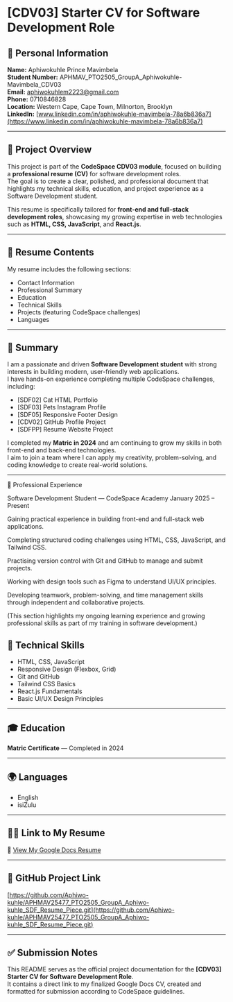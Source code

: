 # [CDV03] Starter CV for Software Development Role  

## 👤 Personal Information  
**Name:** Aphiwokuhle Prince Mavimbela  
**Student Number:** APHMAV_PTO2505_GroupA_Aphiwokuhle-Mavimbela_CDV03  
**Email:** aphiwokuhlem2223@gmail.com  
**Phone:** 0710846828  
**Location:** Western Cape, Cape Town, Milnorton, Brooklyn  
**LinkedIn:** [www.linkedin.com/in/aphiwokuhle-mavimbela-78a6b836a7](https://www.linkedin.com/in/aphiwokuhle-mavimbela-78a6b836a7)  

---

## 🧾 Project Overview  
This project is part of the **CodeSpace CDV03 module**, focused on building a **professional resume (CV)** for software development roles.  
The goal is to create a clear, polished, and professional document that highlights my technical skills, education, and project experience as a Software Development student.  

This resume is specifically tailored for **front-end and full-stack development roles**, showcasing my growing expertise in web technologies such as **HTML, CSS, JavaScript**, and **React.js**.  

---

## 🧩 Resume Contents  
My resume includes the following sections:  
- Contact Information  
- Professional Summary  
- Education  
- Technical Skills  
- Projects (featuring CodeSpace challenges)  
- Languages  

---

## 🧠 Summary  
I am a passionate and driven **Software Development student** with strong interests in building modern, user-friendly web applications.  
I have hands-on experience completing multiple CodeSpace challenges, including:  
- [SDF02] Cat HTML Portfolio  
- [SDF03] Pets Instagram Profile  
- [SDF05] Responsive Footer Design  
- [CDV02] GitHub Profile Project  
- [SDFPP] Resume Website Project  

I completed my **Matric in 2024** and am continuing to grow my skills in both front-end and back-end technologies.  
I aim to join a team where I can apply my creativity, problem-solving, and coding knowledge to create real-world solutions.

---
💼 Professional Experience

Software Development Student — CodeSpace Academy
January 2025 – Present

Gaining practical experience in building front-end and full-stack web applications.

Completing structured coding challenges using HTML, CSS, JavaScript, and Tailwind CSS.

Practising version control with Git and GitHub to manage and submit projects.

Working with design tools such as Figma to understand UI/UX principles.

Developing teamwork, problem-solving, and time management skills through independent and collaborative projects.

(This section highlights my ongoing learning experience and growing professional skills as part of my training in software development.)

## 🧰 Technical Skills  
- HTML, CSS, JavaScript  
- Responsive Design (Flexbox, Grid)  
- Git and GitHub  
- Tailwind CSS Basics  
- React.js Fundamentals  
- Basic UI/UX Design Principles  

---

## 🎓 Education  
**Matric Certificate** — Completed in 2024  

---

## 🌍 Languages  
- English  
- isiZulu  

---

## 🧑‍💻 Link to My Resume  
📄 [View My Google Docs Resume](https://docs.google.com/document/d/1ttUwn7UqEoWl1242jXlxKi1O1S021lwGWYT2jzZmgbs/edit?usp=sharing)

---

## 💾 GitHub Project Link  
[https://github.com/Aphiwo-kuhle/APHMAV25477_PTO2505_GroupA_Aphiwo-kuhle_SDF_Resume_Piece.git](https://github.com/Aphiwo-kuhle/APHMAV25477_PTO2505_GroupA_Aphiwo-kuhle_SDF_Resume_Piece.git)

---

## ✅ Submission Notes  
This README serves as the official project documentation for the **[CDV03] Starter CV for Software Development Role**.  
It contains a direct link to my finalized Google Docs CV, created and formatted for submission according to CodeSpace guidelines.  

